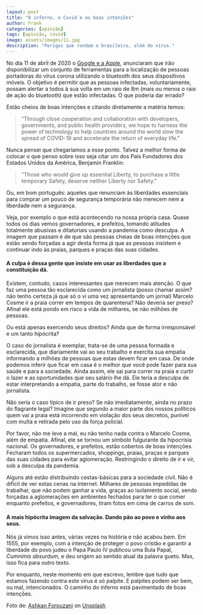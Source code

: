 ```yaml
---
layout: post
title: "O inferno, o Covid e as boas intenções"
author: Frank
categories: [opinião]
tags: [opinião, covid]
image: assets/images/11.jpg
description: "Perigos que rondam o brasileiro, além do vírus."
---
```


<p> No dia 11 de abril de 2020 o <a href="https://www.forbes.com/sites/jodywestby/2020/04/11/apple-and-google-announce-new-approach-to-coronavirus-tracking-that-counters-intrusive--government-use-of-mobile-app-data/#2345526e28c9)" target="_blanck">Google e a Apple</a>, anunciaram que irão disponibilizar um conjunto de ferramentas para a localização de pessoas portadoras do vírus corona utilizando o bluetooth dos seus dispositivos móveis. O objetivo é permitir que as pessoas infectadas, voluntariamente, possam alertar a todos à sua volta em um raio de 8m (mais ou menos o raio de ação do bluetooth) que estão infectadas. O que poderia dar errado? </p>

<p>Estão cheios de boas intenções e citando diretamente a matéria temos:</p>
<blockquote> "Through close cooperation and collaboration with developers, governments, and public health providers, we hope to harness the power of technology to help countries around the world slow the spread of COVID-19 and accelerate the return of everyday life."</blockquote>

<p> Nunca pensei que chegaríamos a esse ponto. Talvez a melhor forma de colocar o que penso sobre isso seja citar um dos Pais Fundadores dos Estados Unidos da América, Benjamin Franklin:</p>
   <blockquote> "Those who would give up essential Liberty, to purchase a little temporary Safety,
            deserve neither Liberty nor Safety."</blockquote>

<p> Ou, em bom português: aqueles que renunciam às liberdades essenciais para comprar um pouco de segurança temporária não merecem nem a liberdade nem a segurança.</p>

<p>Veja, por exemplo o que está acontecendo na nossa própria casa. Quase todos os dias vemos governadores, e prefeitos, tomando atitudes totalmente abusivas e ditatoriais usando a pandemia como desculpa. A imagem que passam é de que são pessoas cheias de boas intenções que estão sendo forçadas a agir desta forma já que as pessoas insistem e continuar indo às praias, parques e praças das suas cidades.</p>

<h4>A culpa é dessa gente que insiste em usar as liberdades que a constituição dá.</h4>

<p>Existem, contudo, casos interessantes que merecem mais atenção. O que faz uma pessoa tão esclarecida como um jornalista (posso chamar assim? não tenho certeza já que só o vi uma vez apresentando um jornal) Marcelo Cosme ir a praia correr em tempos de quarentena? Não deveria ser preso? Afinal ele está pondo em risco a vida de milhares, se não milhões de pessoas.</p>

<p>Ou está apenas exercendo seus direitos? Ainda que de forma irresponsável e um tanto hipócrita?</p>

<p>O caso do jornalista é exemplar, trata-se de uma pessoa formada e esclarecida, que diariamente vai ao seu trabalho e exercita sua empatia informando a milhões de pessoas que estas devem ficar em casa. De onde podemos inferir que ficar em casa é o melhor que você pode fazer para sua saúde e para a sociedade. Ainda assim, ele sai para correr na praia e curtir o lazer e as oportunidades que seu salário lhe dá. Ele teria a desculpa de estar interpretando a empatia, parte do trabalho, se fosse ator e não jornalista. </p>

<p>Não seria o caso típico de ir preso? Se não imediatamente, ainda no prazo do flagrante legal? Imagine que segundo a maior parte dos nossos políticos quem vai a praia está incorrendo em violação dos seus decretos, punível com multa e retirada pelo uso da força policial.</p>
          
<p>Por favor, não me leve a mal, eu não tenho nada contra o Marcelo Cosme, além de empatia. Afinal, ele se tornou um símbolo fulgurante da hipocrisia nacional. Os governadores, e prefeitos, estão cobertos de boas intenções. Fecharam todos os supermercados, shoppings, praias, praças e parques das suas cidades para evitar aglomeração. Restringindo o direito de ir e vir, sob a desculpa da pandemia.</p>

<p>Alguns até estão distribuindo cestas-básicas para a sociedade civil. Não é difícil de ver estas cenas na internet. Milhares de pessoas impedidas de trabalhar, que não podem ganhar a vida, graças ao isolamento social, sendo forçadas a aglomerações em ambientes fechados para ter o que comer enquanto prefeitos, e governadores, tiram fotos em cima de carros de som.</p>
   
<h4>A mais hipócrita imagem da salvação. Dando pão ao povo e vinho aos seus.</h4>

<p>Nós já vimos isso antes, várias vezes na história e não acabou bem. Em 1555, por exemplo, com a intenção de proteger o povo cristão e garantir a liberdade do povo judeu o Papa Paulo IV publicou uma Bula Papal, <i>Cumnimis absurdum</i>, e deu origem ao sentido atual da palavra gueto. Mas, isso fica para outro texto. </p>

<p>Por enquanto, neste momento em que escrevo, lembre que tudo que estamos fazendo contra este vírus é só palpite. E palpites podem ser bem, ou mal, intencionados. O caminho do inferno está pavimentado de boas intenções.</p>

<span>Foto de: <a href="https://unsplash.com/@ashkfor121?utm_source=unsplash&amp;utm_medium=referral&amp;utm_content=creditCopyText">Ashkan Forouzani</a> on <a href="https://unsplash.com/s/photos/covid?utm_source=unsplash&amp;utm_medium=referral&amp;utm_content=creditCopyText">Unsplash</a></span>

